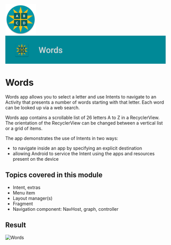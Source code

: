 ![ic_launcher_words](src/main/res/mipmap-xhdpi/ic_launcher_words_round.png?raw=true) ![ic_launcher_words](images/Screenshot_20220714_151809.png?raw=true)

# Words

Words app allows you to select a letter and use Intents to navigate to an Activity that presents a
number of words starting with that letter. Each word can be looked up via a web search.

Words app contains a scrollable list of 26 letters A to Z in a RecyclerView. The orientation of the
RecyclerView can be changed between a vertical list or a grid of items.

The app demonstrates the use of Intents in two ways:

- to navigate inside an app by specifying an explicit destination
- allowing Android to service the Intent using the apps and resources present on the device

## Topics covered in this module

- Intent, extras
- Menu item
- Layout manager(s)
- Fragment
- Navigation component: NavHost, graph, controller

## Result

![Words](https://user-images.githubusercontent.com/29587914/178991718-8e6a445f-eb09-429b-b580-1ce73d08d36e.gif)
